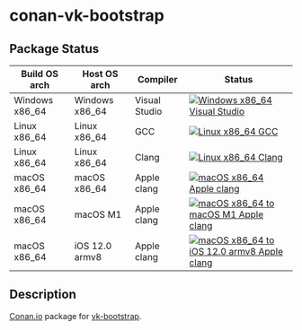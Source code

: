 # conan-vk-bootstrap

## Package Status

| Build OS arch | Host OS arch | Compiler | Status |
|---------------|--------------|----------|--------|
| Windows x86_64 | Windows x86_64 | Visual Studio | [![Windows x86_64 Visual Studio](https://github.com/SpaceIm/conan-vk-bootstrap/actions/workflows/windows-x86_64-msvc.yml/badge.svg?branch=testing%2F0.3.1)](https://github.com/SpaceIm/conan-vk-bootstrap/actions/workflows/windows-x86_64-msvc.yml?query=branch%3Atesting%2F0.3.1) |
| Linux x86_64 | Linux x86_64 | GCC | [![Linux x86_64 GCC](https://github.com/SpaceIm/conan-vk-bootstrap/actions/workflows/linux-x86_64-gcc.yml/badge.svg?branch=testing%2F0.3.1)](https://github.com/SpaceIm/conan-vk-bootstrap/actions/workflows/linux-x86_64-gcc.yml?query=branch%3Atesting%2F0.3.1) |
| Linux x86_64 | Linux x86_64 | Clang | [![Linux x86_64 Clang](https://github.com/SpaceIm/conan-vk-bootstrap/actions/workflows/linux-x86_64-clang.yml/badge.svg?branch=testing%2F0.3.1)](https://github.com/SpaceIm/conan-vk-bootstrap/actions/workflows/linux-x86_64-clang.yml?query=branch%3Atesting%2F0.3.1) |
| macOS x86_64 | macOS x86_64 | Apple clang | [![macOS x86_64 Apple clang](https://github.com/SpaceIm/conan-vk-bootstrap/actions/workflows/macos-x86_64-appleclang.yml/badge.svg?branch=testing%2F0.3.1)](https://github.com/SpaceIm/conan-vk-bootstrap/actions/workflows/macos-x86_64-appleclang.yml?query=branch%3Atesting%2F0.3.1) |
| macOS x86_64 | macOS M1 | Apple clang | [![macOS x86_64 to macOS M1 Apple clang](https://github.com/SpaceIm/conan-vk-bootstrap/actions/workflows/macos-x86_64-macos-m1-appleclang.yml/badge.svg?branch=testing%2F0.3.1)](https://github.com/SpaceIm/conan-vk-bootstrap/actions/workflows/macos-x86_64-macos-m1-appleclang.yml?query=branch%3Atesting%2F0.3.1) |
| macOS x86_64 | iOS 12.0 armv8 | Apple clang | [![macOS x86_64 to iOS 12.0 armv8 Apple clang](https://github.com/SpaceIm/conan-vk-bootstrap/actions/workflows/macos-x86_64-ios12.0-armv8-appleclang.yml/badge.svg?branch=testing%2F0.3.1)](https://github.com/SpaceIm/conan-vk-bootstrap/actions/workflows/macos-x86_64-ios12.0-armv8-appleclang.yml?query=branch%3Atesting%2F0.3.1) |

## Description

[Conan.io](https://conan.io) package for [vk-bootstrap](https://github.com/charles-lunarg/vk-bootstrap).
